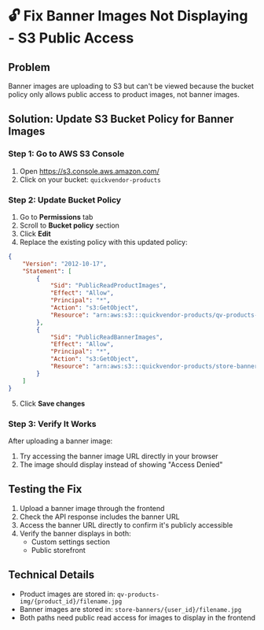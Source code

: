 # 🔓 Fix Banner Images Not Displaying - S3 Public Access

## Problem
Banner images are uploading to S3 but can't be viewed because the bucket policy only allows public access to product images, not banner images.

## Solution: Update S3 Bucket Policy for Banner Images

### Step 1: Go to AWS S3 Console
1. Open https://s3.console.aws.amazon.com/
2. Click on your bucket: `quickvendor-products`

### Step 2: Update Bucket Policy
1. Go to **Permissions** tab
2. Scroll to **Bucket policy** section
3. Click **Edit**
4. Replace the existing policy with this updated policy:

```json
{
    "Version": "2012-10-17",
    "Statement": [
        {
            "Sid": "PublicReadProductImages",
            "Effect": "Allow",
            "Principal": "*",
            "Action": "s3:GetObject",
            "Resource": "arn:aws:s3:::quickvendor-products/qv-products-img/*"
        },
        {
            "Sid": "PublicReadBannerImages",
            "Effect": "Allow",
            "Principal": "*",
            "Action": "s3:GetObject",
            "Resource": "arn:aws:s3:::quickvendor-products/store-banners/*"
        }
    ]
}
```

5. Click **Save changes**

### Step 3: Verify It Works
After uploading a banner image:
1. Try accessing the banner image URL directly in your browser
2. The image should display instead of showing "Access Denied"

## Testing the Fix
1. Upload a banner image through the frontend
2. Check the API response includes the banner URL
3. Access the banner URL directly to confirm it's publicly accessible
4. Verify the banner displays in both:
   - Custom settings section
   - Public storefront

## Technical Details
- Product images are stored in: `qv-products-img/{product_id}/filename.jpg`
- Banner images are stored in: `store-banners/{user_id}/filename.jpg`
- Both paths need public read access for images to display in the frontend
